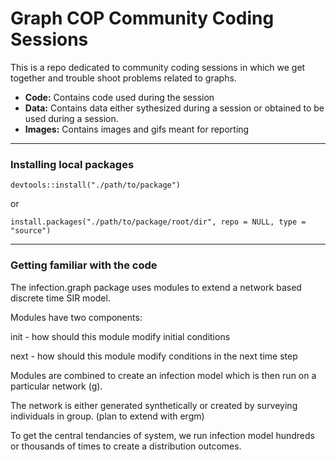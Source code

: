 # Graph COP Community Coding Sessions

This is a repo dedicated to community coding sessions in which we get together and trouble shoot problems related to graphs. 

- **Code:** Contains code used during the session
- **Data:** Contains data either sythesized during a session or obtained to be used during a session. 
- **Images:** Contains images and gifs meant for reporting

---

### Installing local packages

`devtools::install("./path/to/package")`

or

`install.packages("./path/to/package/root/dir", repo = NULL, type = "source")`

--- 
### Getting familiar with the code

The infection.graph package uses modules to extend a network based discrete time SIR model.


Modules have two components:

init - how should this module modify initial conditions

next - how should this module modify conditions in the next time step

Modules are combined to create an infection model which is then run on a particular network (g).

The network is either generated synthetically or created by surveying individuals in group. (plan to extend with ergm) 

To get the central tendancies of system, we run infection model hundreds or thousands of times to create a distribution outcomes.



